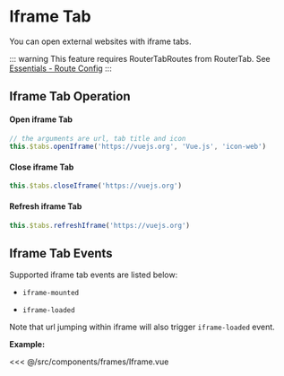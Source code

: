 # Iframe Tab

You can open external websites with iframe tabs.

::: warning
This feature requires RouterTabRoutes from RouterTab. See [Essentials - Route Config](README.md#路由配置)
:::

## Iframe Tab Operation

<doc-links api="#routertab-openiframe" demo="/default/" />

#### Open iframe Tab

```js
// the arguments are url, tab title and icon
this.$tabs.openIframe('https://vuejs.org', 'Vue.js', 'icon-web')
```

#### Close iframe Tab

```js
this.$tabs.closeIframe('https://vuejs.org')
```

#### Refresh iframe Tab

```js
this.$tabs.refreshIframe('https://vuejs.org')
```

## Iframe Tab Events

Supported iframe tab events are listed below:

- `iframe-mounted`

- `iframe-loaded`

Note that url jumping within iframe will also trigger `iframe-loaded` event.

<doc-links api="#iframe-mounted" demo="/iframe/" />

**Example:**

<<< @/src/components/frames/Iframe.vue
